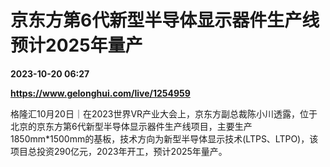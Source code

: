 # 京东方第6代新型半导体显示器件生产线预计2025年量产

**2023-10-20 06:27**

**https://www.gelonghui.com/live/1254959**

格隆汇10月20日｜在2023世界VR产业大会上，京东方副总裁陈小川透露，位于北京的京东方第6代新型半导体显示器件生产线项目，主要生产1850mm\*1500mm的基板，技术方向为新型半导体显示技术(LTPS、LTPO)，该项目总投资290亿元，2023年开工，预计2025年量产。